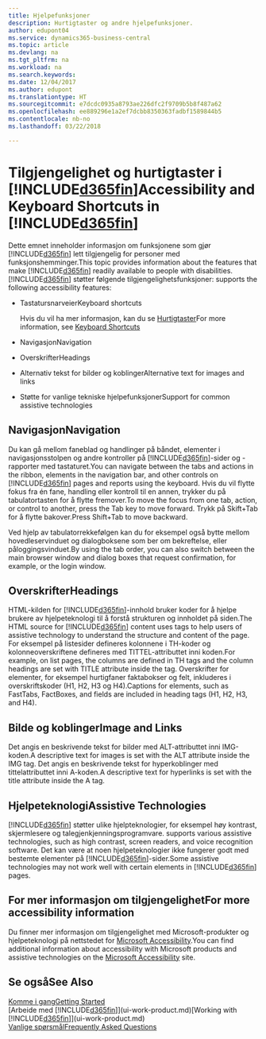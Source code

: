```yaml
---
title: Hjelpefunksjoner
description: Hurtigtaster og andre hjelpefunksjoner.
author: edupont04
ms.service: dynamics365-business-central
ms.topic: article
ms.devlang: na
ms.tgt_pltfrm: na
ms.workload: na
ms.search.keywords: 
ms.date: 12/04/2017
ms.author: edupont
ms.translationtype: HT
ms.sourcegitcommit: e7dcdc0935a8793ae226dfc2f9709b5b8f487a62
ms.openlocfilehash: ee889296e1a2ef7dcbb8350363fadbf1589844b5
ms.contentlocale: nb-no
ms.lasthandoff: 03/22/2018

---
```

# <a name="accessibility-and-keyboard-shortcuts-in-included365finincludesd365finmdmd"></a><span data-ttu-id="d74c1-103">Tilgjengelighet og hurtigtaster i [!INCLUDE[d365fin](includes/d365fin_md.md)]</span><span class="sxs-lookup"><span data-stu-id="d74c1-103">Accessibility and Keyboard Shortcuts in [!INCLUDE[d365fin](includes/d365fin_md.md)]</span></span>
<span data-ttu-id="d74c1-104">Dette emnet inneholder informasjon om funksjonene som gjør [!INCLUDE[d365fin](includes/d365fin_md.md)] lett tilgjengelig for personer med funksjonshemminger.</span><span class="sxs-lookup"><span data-stu-id="d74c1-104">This topic provides information about the features that make [!INCLUDE[d365fin](includes/d365fin_md.md)] readily available to people with disabilities.</span></span> [!INCLUDE[d365fin](includes/d365fin_md.md)]<span data-ttu-id="d74c1-105"> støtter følgende tilgjengelighetsfunksjoner:</span><span class="sxs-lookup"><span data-stu-id="d74c1-105"> supports the following accessibility features:</span></span>  

-   <span data-ttu-id="d74c1-106">Tastatursnarveier</span><span class="sxs-lookup"><span data-stu-id="d74c1-106">Keyboard shortcuts</span></span>

    <span data-ttu-id="d74c1-107">Hvis du vil ha mer informasjon, kan du se  [Hurtigtaster](keyboard-shortcuts.md)</span><span class="sxs-lookup"><span data-stu-id="d74c1-107">For more information, see [Keyboard Shortcuts](keyboard-shortcuts.md)</span></span>

-   <span data-ttu-id="d74c1-108">Navigasjon</span><span class="sxs-lookup"><span data-stu-id="d74c1-108">Navigation</span></span>  

-   <span data-ttu-id="d74c1-109">Overskrifter</span><span class="sxs-lookup"><span data-stu-id="d74c1-109">Headings</span></span>  

-   <span data-ttu-id="d74c1-110">Alternativ tekst for bilder og koblinger</span><span class="sxs-lookup"><span data-stu-id="d74c1-110">Alternative text for images and links</span></span>  

-   <span data-ttu-id="d74c1-111">Støtte for vanlige tekniske hjelpefunksjoner</span><span class="sxs-lookup"><span data-stu-id="d74c1-111">Support for common assistive technologies</span></span>  

<!-- moved to separate article
##  <a name="Keyboard"></a> Keyboard Shortcuts in the browser
 [!INCLUDE[d365fin](includes/d365fin_md.md)] supports the keyboard shortcuts that are supported by most web browsers. The keyboard shortcuts described here refer to the U.S. keyboard layout. The layout of the keys on other keyboards may not correspond exactly to the keys on a U.S. keyboard.  

|To do this|Press|  
|----------------|-----------|  
|To move focus to the next or previous control or element on a page, such as buttons, fields, or items in a list.|Tab, Shift+Tab|  
|To enable or access the element or control that is in focus.|Enter|  
|To scroll items up and down in a list.|Up Arrow, Down Arrow|  
|To scroll columns of an item left and right in a list.|Left Arrow, Right Arrow|  
|To open a drop-down list or look up a value for a field.|Alt+Down Arrow|  
|To move focus to the next element outside the list.|Ctrl + Enter|  
|To see the transactions that resulted in a calculated value in a field.|Alt+Right Arrow|  

-->

##  <a name="Navigation"></a> <span data-ttu-id="d74c1-112">Navigasjon</span><span class="sxs-lookup"><span data-stu-id="d74c1-112">Navigation</span></span>  
 <span data-ttu-id="d74c1-113">Du kan gå mellom faneblad og handlinger på båndet, elementer i navigasjonsstolpen og andre kontroller på [!INCLUDE[d365fin](includes/d365fin_md.md)]-sider og -rapporter med tastaturet.</span><span class="sxs-lookup"><span data-stu-id="d74c1-113">You can navigate between the tabs and actions in the ribbon, elements in the navigation bar, and other controls on [!INCLUDE[d365fin](includes/d365fin_md.md)] pages and reports using the keyboard.</span></span> <span data-ttu-id="d74c1-114">Hvis du vil flytte fokus fra én fane, handling eller kontroll til en annen, trykker du på tabulatortasten for å flytte fremover.</span><span class="sxs-lookup"><span data-stu-id="d74c1-114">To move the focus from one tab, action, or control to another, press the Tab key to move forward.</span></span> <span data-ttu-id="d74c1-115">Trykk på Skift+Tab for å flytte bakover.</span><span class="sxs-lookup"><span data-stu-id="d74c1-115">Press Shift+Tab to move backward.</span></span>  

 <span data-ttu-id="d74c1-116">Ved hjelp av tabulatorrekkefølgen kan du for eksempel også bytte mellom hovedleservinduet og dialogboksene som ber om bekreftelse, eller påloggingsvinduet.</span><span class="sxs-lookup"><span data-stu-id="d74c1-116">By using the tab order, you can also switch between the main browser window and dialog boxes that request confirmation, for example, or the login window.</span></span>  

##  <a name="Headings"></a> <span data-ttu-id="d74c1-117">Overskrifter</span><span class="sxs-lookup"><span data-stu-id="d74c1-117">Headings</span></span>  
 <span data-ttu-id="d74c1-118">HTML-kilden for [!INCLUDE[d365fin](includes/d365fin_md.md)]-innhold bruker koder for å hjelpe brukere av hjelpeteknologi til å forstå strukturen og innholdet på siden.</span><span class="sxs-lookup"><span data-stu-id="d74c1-118">The HTML source for [!INCLUDE[d365fin](includes/d365fin_md.md)] content uses tags to help users of assistive technology to understand the structure and content of the page.</span></span> <span data-ttu-id="d74c1-119">For eksempel på listesider defineres kolonnene i TH-koder og kolonneoverskriftene defineres med TITTEL-attributtet inni koden.</span><span class="sxs-lookup"><span data-stu-id="d74c1-119">For example, on list pages, the columns are defined in TH tags and the column headings are set with TITLE attribute inside the tag.</span></span> <span data-ttu-id="d74c1-120">Overskrifter for elementer, for eksempel hurtigfaner faktabokser og felt, inkluderes i overskriftskoder (H1, H2, H3 og H4).</span><span class="sxs-lookup"><span data-stu-id="d74c1-120">Captions for elements, such as FastTabs, FactBoxes, and fields are included in heading tags (H1, H2, H3, and H4).</span></span>  

##  <a name="Images"></a> <span data-ttu-id="d74c1-121">Bilde og koblinger</span><span class="sxs-lookup"><span data-stu-id="d74c1-121">Image and Links</span></span>  
 <span data-ttu-id="d74c1-122">Det angis en beskrivende tekst for bilder med ALT-attributtet inni IMG-koden.</span><span class="sxs-lookup"><span data-stu-id="d74c1-122">A descriptive text for images is set with the ALT attribute inside the IMG tag.</span></span> <span data-ttu-id="d74c1-123">Det angis en beskrivende tekst for hyperkoblinger med tittelattributtet inni A-koden.</span><span class="sxs-lookup"><span data-stu-id="d74c1-123">A descriptive text for hyperlinks is set with the title attribute inside the A tag.</span></span>  

##  <a name="AssistiveTech"></a> <span data-ttu-id="d74c1-124">Hjelpeteknologi</span><span class="sxs-lookup"><span data-stu-id="d74c1-124">Assistive Technologies</span></span>  
[!INCLUDE[d365fin](includes/d365fin_md.md)]<span data-ttu-id="d74c1-125"> støtter ulike hjelpteknologier, for eksempel høy kontrast, skjermlesere og talegjenkjenningsprogramvare.</span><span class="sxs-lookup"><span data-stu-id="d74c1-125"> supports various assistive technologies, such as high contrast, screen readers, and voice recognition software.</span></span> <span data-ttu-id="d74c1-126">Det kan være at noen hjelpeteknologier ikke fungerer godt med bestemte elementer på [!INCLUDE[d365fin](includes/d365fin_md.md)]-sider.</span><span class="sxs-lookup"><span data-stu-id="d74c1-126">Some assistive technologies may not work well with certain elements in [!INCLUDE[d365fin](includes/d365fin_md.md)] pages.</span></span>  

## <a name="for-more-accessibility-information"></a><span data-ttu-id="d74c1-127">For mer informasjon om tilgjengelighet</span><span class="sxs-lookup"><span data-stu-id="d74c1-127">For more accessibility information</span></span>  
<span data-ttu-id="d74c1-128">Du finner mer informasjon om tilgjengelighet med Microsoft-produkter og hjelpeteknologi på nettstedet for [Microsoft Accessibility](http://go.microsoft.com/fwlink/?LinkId=262160).</span><span class="sxs-lookup"><span data-stu-id="d74c1-128">You can find additional information about accessibility with Microsoft products and assistive technologies on the [Microsoft Accessibility](http://go.microsoft.com/fwlink/?LinkId=262160) site.</span></span>

## <a name="see-also"></a><span data-ttu-id="d74c1-129">Se også</span><span class="sxs-lookup"><span data-stu-id="d74c1-129">See Also</span></span>
[<span data-ttu-id="d74c1-130">Komme i gang</span><span class="sxs-lookup"><span data-stu-id="d74c1-130">Getting Started</span></span>](product-get-started.md)  
<span data-ttu-id="d74c1-131">[Arbeide med [!INCLUDE[d365fin](includes/d365fin_md.md)]](ui-work-product.md)</span><span class="sxs-lookup"><span data-stu-id="d74c1-131">[Working with [!INCLUDE[d365fin](includes/d365fin_md.md)]](ui-work-product.md)</span></span>  
[<span data-ttu-id="d74c1-132">Vanlige spørsmål</span><span class="sxs-lookup"><span data-stu-id="d74c1-132">Frequently Asked Questions</span></span>](across-faq.md)  

